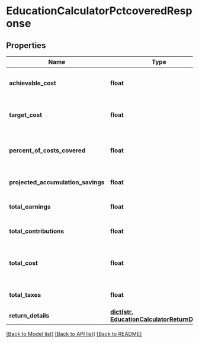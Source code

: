 # EducationCalculatorPctcoveredResponse

## Properties
Name | Type | Description | Notes
------------ | ------------- | ------------- | -------------
**achievable_cost** | **float** | The annual cost that can be covered, expressed in today&#39;s dollars. | 
**target_cost** | **float** | The total_annual_cost input representing the target annual goal amount. | 
**percent_of_costs_covered** | **float** | The percentage of total_annual_cost that can be paid for, given the other inputs provided by the user. | 
**projected_accumulation_savings** | **float** | The projected balance at the end of accumulation_horizon | 
**total_earnings** | **float** | The total earnings generated over the horizon | 
**total_contributions** | **float** | The total contributions added over the horizon. | 
**total_cost** | **float** | The total cost of education over the decumulation horizon, represented in future dollars. | 
**total_taxes** | **float** | The total taxes paid on withdrawals over decumulation_horizon. | 
**return_details** | [**dict(str, EducationCalculatorReturnDetail)**](EducationCalculatorReturnDetail.md) |  | 

[[Back to Model list]](../README.md#documentation-for-models) [[Back to API list]](../README.md#documentation-for-api-endpoints) [[Back to README]](../README.md)


